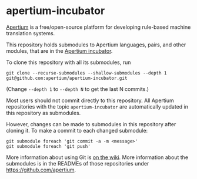 # apertium-incubator

[Apertium][1] is a free/open-source platform for developing rule-based machine
translation systems.

This repository holds submodules to Apertium languages, pairs, and other
modules, that are in the [Apertium incubator][2].

To clone this repository with all its submodules, run

    git clone --recurse-submodules --shallow-submodules --depth 1 git@github.com:apertium/apertium-incubator.git

(Change `--depth 1` to `--depth N` to get the last N commits.)

Most users should not commit directly to this repository. All Apertium
repositories with the topic `apertium-incubator` are automatically updated in this
repository as submodules.

However, changes can be made to submodules in this repository after cloning it.
To make a commit to each changed submodule:

    git submodule foreach 'git commit -a -m <message>'
    git submodule foreach 'git push'

More information about using Git is [on the wiki][3]. More information about the
submodules is in the READMEs of those repositories under https://github.com/apertium.

[1]: http://wiki.apertium.org/
[2]: http://wiki.apertium.org/wiki/Incubator
[3]: http://wiki.apertium.org/wiki/Using_Git
